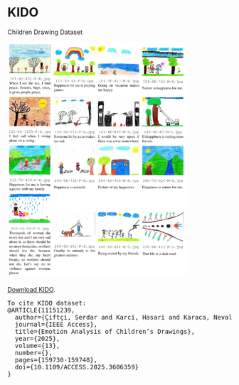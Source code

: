 # KIDO
Children Drawing Dataset

<img src="KIDO.png" alt="KIDO Sample Images" width="400"/>

[Download KIDO](https://drive.google.com/file/d/1Ip5HI3kqnZ0Lpc0jQKxl30IjHmksqkrf/view?usp=sharing).

<pre>
To cite KIDO dataset:
@ARTICLE{11151239,
  author={Çiftçi, Serdar and Karci, Hasari and Karaca, Neval and Söylemez, Büşra and Koçakoğlu, Halil},
  journal={IEEE Access}, 
  title={Emotion Analysis of Children’s Drawings}, 
  year={2025},
  volume={13},
  number={},
  pages={159730-159748},
  doi={10.1109/ACCESS.2025.3606359}
}
</pre>
